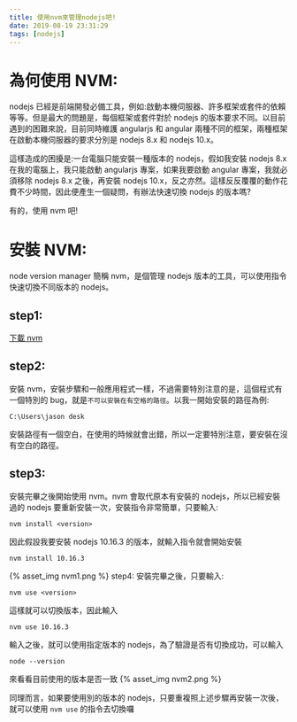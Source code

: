 ```yaml
---
title: 使用nvm來管理nodejs吧!
date: 2019-08-19 23:31:29
tags: [nodejs]
---
```


# 為何使用 NVM:
nodejs 已經是前端開發必備工具，例如:啟動本機伺服器、許多框架或套件的依賴等等。但是最大的問題是，每個框架或套件對於 nodejs 的版本要求不同。以目前遇到的困難來說，目前同時維護 angularjs 和 angular 兩種不同的框架，兩種框架在啟動本機伺服器的要求分別是 nodejs 8.x 和 nodejs 10.x。

這樣造成的困擾是:一台電腦只能安裝一種版本的 nodejs，假如我安裝 nodejs 8.x 在我的電腦上，我只能啟動 angularjs 專案，如果我要啟動 angular 專案，我就必須移除 nodejs 8.x 之後，再安裝 nodejs 10.x，反之亦然。這樣反反覆覆的動作花費不少時間，因此便產生一個疑問，有辦法快速切換 nodejs 的版本嗎?

有的，使用 nvm 吧!

# 安裝 NVM:
node version manager 簡稱 nvm，是個管理 nodejs 版本的工具，可以使用指令快速切換不同版本的 nodejs。

## step1:
[下載 nvm](https://github.com/coreybutler/nvm-windows/releases)

## step2:
安裝 nvm，安裝步驟和一般應用程式一樣，不過需要特別注意的是，這個程式有一個特別的 bug，就是`不可以安裝在有空格的路徑`。以我一開始安裝的路徑為例:

```
C:\Users\jason desk
```

安裝路徑有一個空白，在使用的時候就會出錯，所以一定要特別注意，要安裝在沒有空白的路徑。

## step3:
安裝完畢之後開始使用 nvm。nvm 會取代原本有安裝的 nodejs，所以已經安裝過的 nodejs 要重新安裝一次，安裝指令非常簡單，只要輸入:

```
nvm install <version>
```

因此假設我要安裝 nodejs 10.16.3 的版本，就輸入指令就會開始安裝

```
nvm install 10.16.3
```
{% asset_img nvm1.png %}
step4:
安裝完畢之後，只要輸入:

```
nvm use <version>
```

這樣就可以切換版本，因此輸入

```
nvm use 10.16.3
```

輸入之後，就可以使用指定版本的 nodejs，為了驗證是否有切換成功，可以輸入

```
node --version
```

來看看目前使用的版本是否一致
{% asset_img nvm2.png %}

同理而言，如果要使用別的版本的 nodejs，只要重複照上述步驟再安裝一次後，就可以使用 `nvm use` 的指令去切換囉
